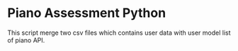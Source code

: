 # Piano Assessment Python

This script merge two csv files which contains user data with user model list of piano API.



